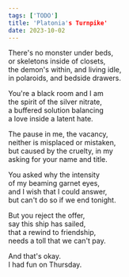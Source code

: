 ```yaml
---
tags: ['TODO']
title: 'Platonia's Turnpike'
date: 2023-10-02
---
```


There's no monster under beds,  
or skeletons inside of closets,  
the demon's within, and living idle,  
in polaroids, and bedside drawers.

You're a black room and I am  
the spirit of the silver nitrate,  
a buffered solution balancing  
a love inside a latent hate.

The pause in me, the vacancy,  
neither is misplaced or mistaken,  
but caused by the cruelty, in my  
asking for your name and title.

You asked why the intensity  
of my beaming garnet eyes,  
and I wish that I could answer,  
but can't do so if we end tonight.

But you reject the offer,  
say this ship has sailed,  
that a rewind to friendship,  
needs a toll that we can't pay.

And that's okay.  
I had fun on Thursday.
